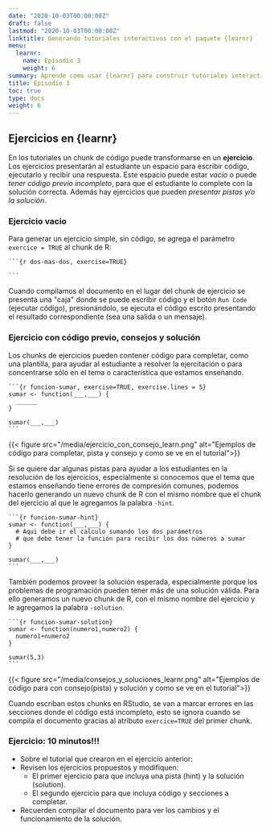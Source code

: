 ```yaml
---
date: "2020-10-03T00:00:00Z"
draft: false
lastmod: "2020-10-03T00:00:00Z"
linktitle: Generando tutoriales interactivos con el paquete {learnr}
menu:
  learnr:
    name: Episodio 3
    weight: 6
summary: Aprende como usar {learnr} para construir tutoriales interactivos con R.
title: Episodio 3
toc: true
type: docs
weight: 6
---
```


## Ejercicios en {learnr}

En los tutoriales un chunk de código puede transformarse en un **ejercicio**.  Los ejercicios presentarán al estudiante un espacio para escribir código, ejecutarlo y recibir una respuesta.  Este espacio puede estar *vacio* o puede *tener código previo incompleto*, para que el estudiante lo complete con la solución correcta.  Además hay ejercicios que pueden *presentar pistas y/o la solución*.

### Ejercicio vacio

Para generar un ejercicio simple, sin código, se agrega el parámetro `exercice = TRUE` al chunk de R: 

````
```{r dos-mas-dos, exercise=TRUE}

```
```` 

Cuando compilamos el documento en el lugar del chunk de ejercicio se presenta una "caja" donde se puede escribir código y el botón `Run Code` (ejecutar código), presionándolo, se ejecuta el código escrito presentando el resultado correspondiente (sea una salida o un mensaje).

### Ejercicio con código previo, consejos y solución

Los chunks de ejercicios pueden contener código para completar, como una plantilla, para ayudar al estudiante a resolver la ejercitación o para concentrarse sólo en el tema o característica que estamos enseñando.


````
```{r funcion-sumar, exercise=TRUE, exercise.lines = 5}
sumar <- function(___,___) {
  ______
}

sumar(___,___)
```
````

{{< figure src="/media/ejercicio_con_consejo_learn.png" alt="Ejemplos de código para completar, pista y consejo y como se ve en el tutorial">}}


Si se quiere dar algunas pistas para ayudar a los estudiantes en la resolución de los ejercicios, especialmente si conocemos que el tema que estamos enseñando tiene errores de compresión comunes, podemos hacerlo generando un nuevo chunk de R con el mismo nombre que el chunk del ejercicio al que le agregamos la palabra `-hint`.

````
```{r funcion-sumar-hint}
sumar <- function(___,___) {
  # Aqui debe ir el calculo sumando los dos parámetros 
  # que debe tener la función para recibir los dos números a sumar
}

sumar(___,___)
```
````

También podemos proveer la solución esperada, especialmente porque los problemas de programación pueden tener más de una solución válida.  Para ello generamos un nuevo chunk de R, con el mismo nombre del ejercicio y le agregamos la palabra `-solution`.

````
```{r funcion-sumar-solution}
sumar <- function(numero1,numero2) {
  numero1+numero2
}

sumar(5,3)
```
````

{{< figure src="/media/consejos_y_soluciones_learnr.png" alt="Ejemplos de código para con consejo(pista) y solución y como se ve en el tutorial">}}


Cuando escriban estos chunks en RStudio, se van a marcar errores en las secciones donde el código está incompleto, esto se ignora cuando se compila el documento gracias al atributo `exercice=TRUE` del primer chunk.


### Ejercicio: 10 minutos!!! 

* Sobre el tutorial que crearon en el ejercicio anterior:
* Revisen los ejercicios propuestos y modifiquen:
  - El primer ejercicio para que incluya una pista (hint) y la solución (solution).
  - El segundo ejercicio para que  incluya código y secciones a completar.
* Recuerden compilar el documento para ver los cambios y el funcionamiento de la solución.